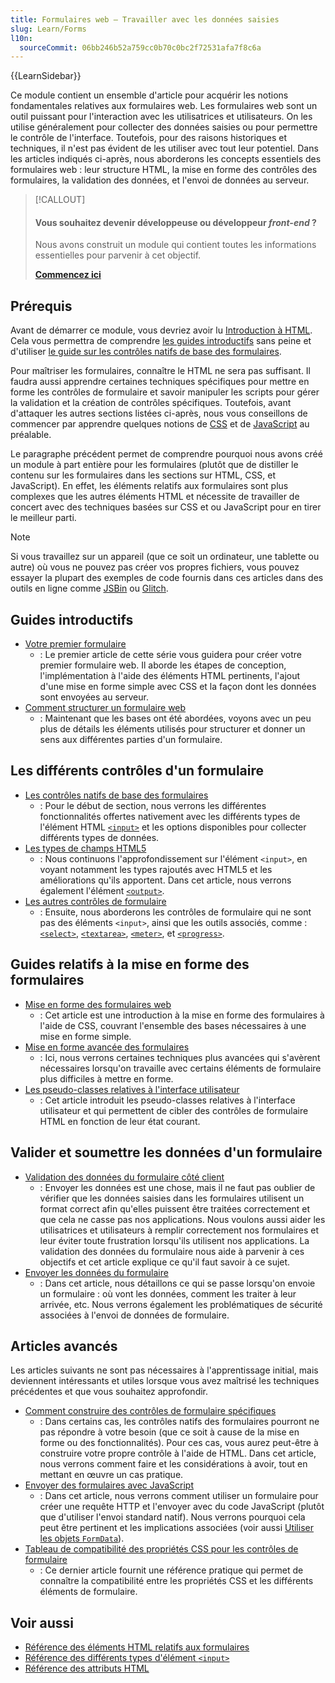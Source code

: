 ```yaml
---
title: Formulaires web — Travailler avec les données saisies
slug: Learn/Forms
l10n:
  sourceCommit: 06bb246b52a759cc0b70c0bc2f72531afa7f8c6a
---
```


{{LearnSidebar}}

Ce module contient un ensemble d'article pour acquérir les notions fondamentales relatives aux formulaires web. Les formulaires web sont un outil puissant pour l'interaction avec les utilisatrices et utilisateurs. On les utilise généralement pour collecter des données saisies ou pour permettre le contrôle de l'interface. Toutefois, pour des raisons historiques et techniques, il n'est pas évident de les utiliser avec tout leur potentiel. Dans les articles indiqués ci-après, nous aborderons les concepts essentiels des formulaires web&nbsp;: leur structure HTML, la mise en forme des contrôles des formulaires, la validation des données, et l'envoi de données au serveur.

> [!CALLOUT]
>
> #### Vous souhaitez devenir développeuse ou développeur <i lang="en">front-end</i>&nbsp;?
>
> Nous avons construit un module qui contient toutes les informations essentielles pour parvenir à cet objectif.
>
> [**Commencez ici**](/fr/docs/Learn/Front-end_web_developer)

## Prérequis

Avant de démarrer ce module, vous devriez avoir lu [Introduction à HTML](/fr/docs/Learn/HTML/Introduction_to_HTML). Cela vous permettra de comprendre [les guides introductifs](#guides_introductifs) sans peine et d'utiliser [le guide sur les contrôles natifs de base des formulaires](/fr/docs/Learn/Forms/Basic_native_form_controls).

Pour maîtriser les formulaires, connaître le HTML ne sera pas suffisant. Il faudra aussi apprendre certaines techniques spécifiques pour mettre en forme les contrôles de formulaire et savoir manipuler les scripts pour gérer la validation et la création de contrôles spécifiques. Toutefois, avant d'attaquer les autres sections listées ci-après, nous vous conseillons de commencer par apprendre quelques notions de [CSS](/fr/docs/Learn/CSS) et de [JavaScript](/fr/docs/Learn/JavaScript) au préalable.

Le paragraphe précédent permet de comprendre pourquoi nous avons créé un module à part entière pour les formulaires (plutôt que de distiller le contenu sur les formulaires dans les sections sur HTML, CSS, et JavaScript). En effet, les éléments relatifs aux formulaires sont plus complexes que les autres éléments HTML et nécessite de travailler de concert avec des techniques basées sur CSS et ou JavaScript pour en tirer le meilleur parti.

> [!NOTE]
> Si vous travaillez sur un appareil (que ce soit un ordinateur, une tablette ou autre) où vous ne pouvez pas créer vos propres fichiers, vous pouvez essayer la plupart des exemples de code fournis dans ces articles dans des outils en ligne comme [JSBin](https://jsbin.com/) ou [Glitch](https://glitch.com/).

## Guides introductifs

- [Votre premier formulaire](/fr/docs/Learn/Forms/Your_first_form)
  - : Le premier article de cette série vous guidera pour créer votre premier formulaire web. Il aborde les étapes de conception, l'implémentation à l'aide des éléments HTML pertinents, l'ajout d'une mise en forme simple avec CSS et la façon dont les données sont envoyées au serveur.
- [Comment structurer un formulaire web](/fr/docs/Learn/Forms/How_to_structure_a_web_form)
  - : Maintenant que les bases ont été abordées, voyons avec un peu plus de détails les éléments utilisés pour structurer et donner un sens aux différentes parties d'un formulaire.

## Les différents contrôles d'un formulaire

- [Les contrôles natifs de base des formulaires](/fr/docs/Learn/Forms/Basic_native_form_controls)
  - : Pour le début de section, nous verrons les différentes fonctionnalités offertes nativement avec les différents types de l'élément HTML [`<input>`](/fr/docs/Web/HTML/Element/input) et les options disponibles pour collecter différents types de données.
- [Les types de champs HTML5](/fr/docs/Learn/Forms/HTML5_input_types)
  - : Nous continuons l'approfondissement sur l'élément `<input>`, en voyant notamment les types rajoutés avec HTML5 et les améliorations qu'ils apportent. Dans cet article, nous verrons également l'élément [`<output>`](/fr/docs/Web/HTML/Element/output).
- [Les autres contrôles de formulaire](/fr/docs/Learn/Forms/Other_form_controls)
  - : Ensuite, nous aborderons les contrôles de formulaire qui ne sont pas des éléments `<input>`, ainsi que les outils associés, comme&nbsp;: [`<select>`](/fr/docs/Web/HTML/Element/select), [`<textarea>`](/fr/docs/Web/HTML/Element/textarea), [`<meter>`](/fr/docs/Web/HTML/Element/meter), et [`<progress>`](/fr/docs/Web/HTML/Element/progress).

## Guides relatifs à la mise en forme des formulaires

- [Mise en forme des formulaires web](/fr/docs/Learn/Forms/Styling_web_forms)
  - : Cet article est une introduction à la mise en forme des formulaires à l'aide de CSS, couvrant l'ensemble des bases nécessaires à une mise en forme simple.
- [Mise en forme avancée des formulaires](/fr/docs/Learn/Forms/Advanced_form_styling)
  - : Ici, nous verrons certaines techniques plus avancées qui s'avèrent nécessaires lorsqu'on travaille avec certains éléments de formulaire plus difficiles à mettre en forme.
- [Les pseudo-classes relatives à l'interface utilisateur](/fr/docs/Learn/Forms/UI_pseudo-classes)
  - : Cet article introduit les pseudo-classes relatives à l'interface utilisateur et qui permettent de cibler des contrôles de formulaire HTML en fonction de leur état courant.

## Valider et soumettre les données d'un formulaire

- [Validation des données du formulaire côté client](/fr/docs/Learn/Forms/Form_validation)
  - : Envoyer les données est une chose, mais il ne faut pas oublier de vérifier que les données saisies dans les formulaires utilisent un format correct afin qu'elles puissent être traitées correctement et que cela ne casse pas nos applications. Nous voulons aussi aider les utilisatrices et utilisateurs à remplir correctement nos formulaires et leur éviter toute frustration lorsqu'ils utilisent nos applications. La validation des données du formulaire nous aide à parvenir à ces objectifs et cet article explique ce qu'il faut savoir à ce sujet.
- [Envoyer les données du formulaire](/fr/docs/Learn/Forms/Sending_and_retrieving_form_data)
  - : Dans cet article, nous détaillons ce qui se passe lorsqu'on envoie un formulaire&nbsp;: où vont les données, comment les traiter à leur arrivée, etc. Nous verrons également les problématiques de sécurité associées à l'envoi de données de formulaire.

## Articles avancés

Les articles suivants ne sont pas nécessaires à l'apprentissage initial, mais deviennent intéressants et utiles lorsque vous avez maîtrisé les techniques précédentes et que vous souhaitez approfondir.

- [Comment construire des contrôles de formulaire spécifiques](/fr/docs/Learn/Forms/How_to_build_custom_form_controls)
  - : Dans certains cas, les contrôles natifs des formulaires pourront ne pas répondre à votre besoin (que ce soit à cause de la mise en forme ou des fonctionnalités). Pour ces cas, vous aurez peut-être à construire votre propre contrôle à l'aide de HTML. Dans cet article, nous verrons comment faire et les considérations à avoir, tout en mettant en œuvre un cas pratique.
- [Envoyer des formulaires avec JavaScript](/fr/docs/Learn/Forms/Sending_forms_through_JavaScript)
  - : Dans cet article, nous verrons comment utiliser un formulaire pour créer une requête HTTP et l'envoyer avec du code JavaScript (plutôt que d'utiliser l'envoi standard natif). Nous verrons pourquoi cela peut être pertinent et les implications associées (voir aussi [Utiliser les objets `FormData`](/fr/docs/Web/API/FormData/Using_FormData_Objects)).
- [Tableau de compatibilité des propriétés CSS pour les contrôles de formulaire](/fr/docs/Learn/Forms/Property_compatibility_table_for_form_controls)
  - : Ce dernier article fournit une référence pratique qui permet de connaître la compatibilité entre les propriétés CSS et les différents éléments de formulaire.

## Voir aussi

- [Référence des éléments HTML relatifs aux formulaires](/fr/docs/Web/HTML/Element#forms)
- [Référence des différents types d'élément `<input>`](/fr/docs/Web/HTML/Element/input)
- [Référence des attributs HTML](/fr/docs/Web/HTML/Attributes)
